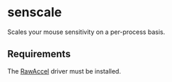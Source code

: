 # senscale
Scales your mouse sensitivity on a per-process basis.

## Requirements
The [RawAccel](https://github.com/a1xd/rawaccel) driver must be installed.
